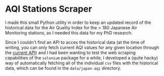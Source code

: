 # AQI Stations Scraper

I made this small Python utility in order to keep an updated record of
the historical data for the Air Quality Index for the > 180 Japanese Air
Monitoring stations, as I needed this data for my PhD research. 

Since I couldn't find an API to acces the historical data (at the time
of writing, you can only fetch current AQI values for any given location
through the [current API](https://aqicn.org/api/)) and I had been wanting
to test the web scraping capabilities of the `selenium` package for a 
while, I developed a (quite hacky) way of automatically fetching all
of the individual `csv` files with the historical data, which can be found
in the `data/japan-aqi` directory.